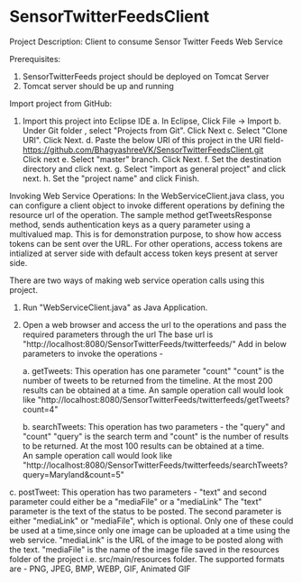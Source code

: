 # SensorTwitterFeedsClient

Project Description: 
Client to consume Sensor Twitter Feeds Web Service

Prerequisites:
1. SensorTwitterFeeds project should be deployed on Tomcat Server
2. Tomcat server should be up and running

Import project from GitHub:
1. Import this project into Eclipse IDE
   a. In Eclipse, Click File -> Import
   b. Under Git folder , select "Projects from Git". Click Next
   c. Select "Clone URI". Click Next.
   d. Paste the below URI of this project in the URI field-
      https://github.com/BhagyashreeVK/SensorTwitterFeedsClient.git  
      Click next
   e. Select "master" branch. Click Next.
   f. Set the destination directory and click next.
   g. Select "import as general project" and click next.
   h. Set the "project name" and click Finish.

Invoking Web Service Operations:
In the WebServiceClient.java class, you can configure a client object 
to invoke different operations by defining the resource url of the operation.
The sample method getTweetsResponse method, sends authentication keys as a query parameter 
using a  multivalued map. This is for demonstration purpose, to show how access tokens can be sent over the URL.
For other operations, access tokens are intialized at server side with default access token keys present at server side.

There are two ways of making web service operation calls using this project.

1. Run "WebServiceClient.java" as Java Application.

2. Open a web browser and access the url to the operations 
   and pass the required parameters through the url
   The base url is "http://localhost:8080/SensorTwitterFeeds/twitterfeeds/"
   Add in below parameters to invoke the operations -
   
   a. getTweets: This operation has one parameter "count"
      "count" is the number of tweets to be returned from the timeline. 
       At the most 200 results can be obtained at a time. 
       An sample operation call would look like 
      "http://localhost:8080/SensorTwitterFeeds/twitterfeeds/getTweets?count=4"
   
   b. searchTweets: This operation has two parameters - the "query" and "count"
      "query" is the search term and "count" is the number of results to be returned.
       At the most 100 results can be obtained at a time.  
       An sample operation call would look like 
      "http://localhost:8080/SensorTwitterFeeds/twitterfeeds/searchTweets?query=Maryland&count=5"  
   
  c. postTweet: This operation has two parameters - "text" and second parameter could either be a "mediaFile" or a "mediaLink"
      The "text" parameter is the text of the status to be posted.
      The second parameter is either "mediaLink" or "mediaFile", which is optional. 
      Only one of these could be used at a time,since only one image can be uploaded at a time using the web service.
      "mediaLink" is the URL of the image to be posted along with the text.
      "mediaFile" is the name of the image file saved in the resources folder of the project i.e. src/main/resources folder.
      The supported formats are - PNG, JPEG, BMP, WEBP, GIF, Animated GIF    